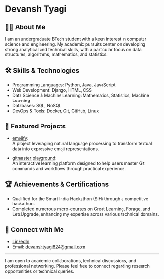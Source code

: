 # Devansh Tyagi

## 👨‍🎓 About Me

I am an undergraduate BTech student with a keen interest in computer science and engineering. My academic pursuits center on developing strong analytical and technical skills, with a particular focus on data structures, algorithms, mathematics, and statistics.

## 🛠️ Skills & Technologies

- Programming Languages: Python, Java, JavaScript
- Web Development: Django, HTML, CSS
- Data Science & Machine Learning: Mathematics, Statistics, Machine Learning
- Databases: SQL, NoSQL
- DevOps & Tools: Docker, Git, GitHub, Linux

## 🌟 Featured Projects

- [emojify](https://github.com/devansh-tg/emojify):  
  A project leveraging natural language processing to transform textual data into expressive emoji representations.

- [gitmaster playground](https://github.com/devansh-tg/gitmaster-playground):  
  An interactive learning platform designed to help users master Git commands and workflows through practical experience.

## 🏆 Achievements & Certifications

- Qualified for the Smart India Hackathon (SIH) through a competitive hackathon.
- Completed numerous micro-courses on Great Learning, Forage, and LetsUpgrade, enhancing my expertise across various technical domains.

## 🔗 Connect with Me

- [LinkedIn](https://www.linkedin.com/in/tyagidevanshlnkdin?utm_source=share&utm_campaign=share_via&utm_content=profile&utm_medium=android_app)
- Email: devanshtyagi824@gmail.com

---

I am open to academic collaborations, technical discussions, and professional networking. Please feel free to connect regarding research opportunities or technical queries.